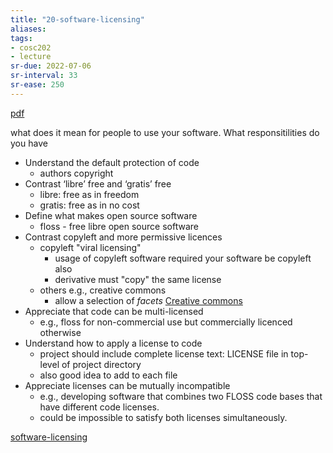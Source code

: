 ```yaml
---
title: "20-software-licensing"
aliases: 
tags: 
- cosc202
- lecture
sr-due: 2022-07-06
sr-interval: 33
sr-ease: 250
---
```


[pdf](https://cosc202.cspages.otago.ac.nz/lectures/L20-software-licensing.pdf)

what does it mean for people to use your software. What responsitilities do you have

- Understand the default protection of code 
	- authors copyright
- Contrast ‘libre’ free and ‘gratis’ free 
	- libre: free as in freedom
	- gratis: free as in no cost
- Define what makes open source software 
	- floss - free libre open source software
- Contrast copyleft and more permissive licences 
	- copyleft  "viral licensing"
		- usage of copyleft software required your software be copyleft also
		- derivative must "copy" the same license
	- others e.g., creative commons
		- allow a selection of *facets* [Creative commons](notes/software-licensing.md#Creative%20commons)
- Appreciate that code can be multi-licensed 
	- e.g., floss for non-commercial use but commercially licenced otherwise
- Understand how to apply a license to code 
	- project should include complete license text: LICENSE file in top-level of project directory
	- also good idea to add to each file
- Appreciate licenses can be mutually incompatible
	- e.g., developing software that combines two FLOSS code bases that have different code licenses.
	- could be impossible to satisfy both licenses simultaneously.

[software-licensing](notes/software-licensing.md)